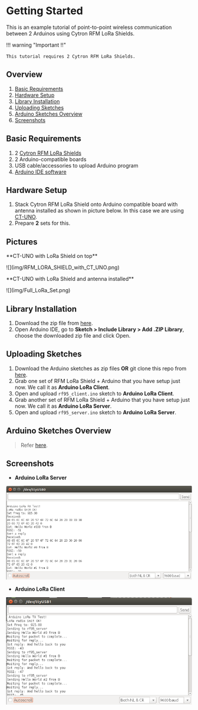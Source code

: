 # Getting Started
This is an example tutorial of point-to-point wireless communication between 2 Arduinos using Cytron RFM LoRa Shields.

!!! warning "Important !!"

    This tutorial requires 2 Cytron RFM LoRa Shields.

## Overview
1. [Basic Requirements](#basic-requirements)
2. [Hardware Setup](#hardware-setup)
3. [Library Installation](#library-installation)
4. [Uploading Sketches](#uploading-sketches)
5. [Arduino Sketches Overview](Arduino-Sketches-Overview)
6. [Screenshots](#screenshots)


## Basic Requirements
1. 2 [Cytron RFM LoRa Shields](http://www.cytron.com.my/p-shield-lora-rfm)
2. 2 Arduino-compatible boards
3. USB cable/accessories to upload Arduino program
4. [Arduino IDE software](https://www.arduino.cc/en/Main/Software)


## Hardware Setup
1. Stack Cytron RFM LoRa Shield onto Arduino compatible board with antenna installed as shown in picture below. In this case we are using [CT-UNO](http://www.cytron.com.my/p-ct-uno).
2. Prepare **2** sets for this.

## Pictures
<p>**CT-UNO with LoRa Shield on top**</p>![](img/RFM_LORA_SHIELD_with_CT_UNO.png)
<p>**CT-UNO with LoRa Shield and antenna installed**</p>![](img/Full_LoRa_Set.png)

## Library Installation
1. Download the zip file from [here](https://github.com/CytronTechnologies/RadioHead).
2. Open Arduino IDE, go to **Sketch > Include Library > Add .ZIP Library**, choose the downloaded zip file and click Open.


## Uploading Sketches

1. Download the Arduino sketches as zip files **OR** git clone this repo from [here](https://github.com/CytronTechnologies/RFM-LoRa-Shield-Examples).
2. Grab one set of RFM LoRa Shield + Arduino that you have setup just now. We call it as **Arduino LoRa Client**.
3. Open and upload ``rf95_client.ino`` sketch to **Arduino LoRa Client**.
4. Grab another set of RFM LoRa Shield + Arduino that you have setup just now. We call it as **Arduino LoRa Server**.
5. Open and upload ``rf95_server.ino`` sketch to **Arduino LoRa Server**.


## Arduino Sketches Overview

> Refer [here](Arduino-Sketches-Overview).


## Screenshots
* <p><b>Arduino LoRa Server</b></p>
![](img/lorarx.png)
* <p><b>Arduino LoRa Client</b></p>
![](img/loratx.png)
